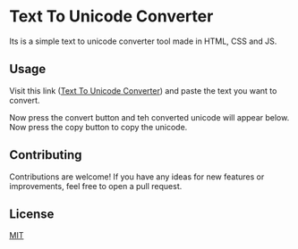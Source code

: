 # Text To Unicode Converter

Its is a simple text to unicode converter tool made in HTML, CSS and JS.

## Usage

Visit this link ([Text To Unicode Converter](https://nitesh-13.github.io/text-to-unicode/)) and paste the text you want to convert.

Now press the convert button and teh converted unicode will appear below. Now press the copy button to copy the unicode.

## Contributing

Contributions are welcome! If you have any ideas for new features or improvements, feel free to open a pull request.

## License

[MIT](https://choosealicense.com/licenses/mit/)
